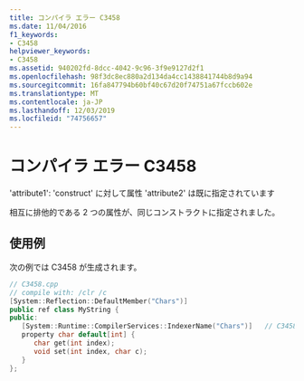 ```yaml
---
title: コンパイラ エラー C3458
ms.date: 11/04/2016
f1_keywords:
- C3458
helpviewer_keywords:
- C3458
ms.assetid: 940202fd-8dcc-4042-9c96-3f9e9127d2f1
ms.openlocfilehash: 98f3dc8ec880a2d134da4cc1438841744b8d9a94
ms.sourcegitcommit: 16fa847794b60bf40c67d20f74751a67fccb602e
ms.translationtype: MT
ms.contentlocale: ja-JP
ms.lasthandoff: 12/03/2019
ms.locfileid: "74756657"
---
```

# <a name="compiler-error-c3458"></a>コンパイラ エラー C3458

'attribute1': 'construct' に対して属性 'attribute2' は既に指定されています

相互に排他的である 2 つの属性が、同じコンストラクトに指定されました。

## <a name="example"></a>使用例

次の例では C3458 が生成されます。

```cpp
// C3458.cpp
// compile with: /clr /c
[System::Reflection::DefaultMember("Chars")]
public ref class MyString {
public:
   [System::Runtime::CompilerServices::IndexerName("Chars")]   // C3458
   property char default[int] {
      char get(int index);
      void set(int index, char c);
   }
};
```
